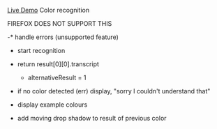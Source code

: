 [Live Demo](https://alexwardill.github.io/Speech_recognition/)
Color recognition

FIREFOX DOES NOT SUPPORT THIS

-* handle errors (unsupported feature)

- start recognition
- return result[0][0].transcript
    - alternativeResult = 1
- if no color detected (err) display, "sorry I couldn't understand that"


- display example colours



- add moving drop shadow to result of previous color
